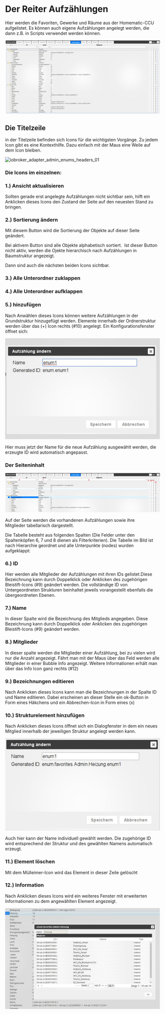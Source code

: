 # Der Reiter Aufzählungen

Hier werden die Favoriten, Gewerke und Räume aus der Homematic-CCU aufgelistet. 
Es können auch eigene Aufzählungen angelegt werden, die dann z.B. in Scripts verwendet werden können.



![iobroker_adapter_admin_enums_01](img/tab-enums_Enums_01.jpg)

## Die Titelzeile

in der Titelzeile befinden sich Icons für die wichtigsten Vorgänge. 
Zu jedem Icon gibt es eine Kontexthilfe. Dazu einfach mit der Maus eine Weile auf dem Icon bleiben.

![iobroker_adapter_admin_enums_headers_01](img/ioBroker_Adapter_admin_Enums_Headers_01.jpg)

### **Die Icons im einzelnen:**

### **1.) Ansicht aktualisieren**

Sollten gerade erst angelegte Aufzählungen nicht sichtbar sein, 
hilft ein Anklicken dieses Icons den Zustand der Seite auf den neuesten Stand zu bringen.

### **2.) Sortierung ändern**

Mit diesem Button wird die Sortierung der Objekte auf dieser Seite geändert.

Bei aktivem Button sind alle Objekte alphabetisch sortiert. 
Ist dieser Button nicht aktiv, werden die Ojekte hierarchisch nach Aufzählungen in Baumstruktur angezeigt.

Dann sind auch die nächsten beiden Icons sichtbar.

### **3.) Alle Unterordner zuklappen**

### **4.) Alle Unterordner aufklappen**

### **5.) hinzufügen**

Nach Anwählen dieses Icons können weitere Aufzählungen in der Grundstruktur hinzugefügt werden. 
Elemente innerhalb der Ordnerstruktur werden über das (+) Icon rechts (#10) angelegt. 
Ein Konfigurationsfenster öffnet sich:

![iobroker_adapter_admin_enums_new](img/tab-enums_Enums_new.jpg)

Hier muss jetzt der Name für die neue Aufzählung ausgewählt werden, 
die erzeugte ID wird automatisch angepasst.

### Der Seiteninhalt

![iobroker_adapter_admin_enums_headers_03](img/tab-enums_Enums_Headers_03.jpg)

Auf der Seite werden die vorhandenen Aufzählungen sowie ihre Mitglieder tabellarisch dargestellt.

Die Tabelle besteht aus folgenden Spalten (Die Felder unter den Spaltenköpfen 6, 7 und 8 
dienen als Filterkriterien). Die Tabelle im Bild ist nach Hierarchie geordnet und alle Unterpunkte (nodes) wurden aufgeklappt:

### **6.) ID**

Hier werden alle Mitglieder der Aufzählungen mit ihren IDs gelistet.Diese Bezeichnung kann 
durch Doppelklick oder Anklicken des zugehörigen Bleistift-Icons (#9) geändert werden. 
Die vollständige ID von Untergeordneten Strukturen beinhaltet jeweils vorangestellt 
ebenfalls die übergeordneten Ebenen.

### **7.) Name**

In dieser Spalte wird die Bezeichnung des Mitglieds angegeben. Diese Bezeichnung kann 
durch Doppelklick oder Anklicken des zugehörigen Bleistift-Icons (#9) geändert werden.

### **8.) Mitglieder**

In dieser spalte werden die Mitglieder einer Aufzählung, bei zu vielen wird nur die Anzahl angezeigt. 
Fährt man mit der Maus über das Feld werden alle Mitglieder in einer Bubble Info angezeigt. 
Weitere Informationen erhält man über das Info Icon ganz rechts (#12)

### **9.) Bezeichnungen editieren**

Nach Anklicken dieses Icons kann man die Bezeichnungen in der Spalte ID und Name editieren. 
Dabei erscheinen an dieser Stelle ein ok-Button in Form eines Häkchens und ein Abbrechen-Icon in Form eines (x)

### **10.) Strukturelement hinzufügen**

Nach Anklicken dieses Icons öffnet sich ein Dialogfenster in dem ein neues Mitglied innerhalb 
der jeweiligen Struktur angelegt werden kann. 

![iobroker_adapter_admin_enums_new_member](img/tab-enums_Enums_new_Member.jpg) 

Auch hier kann der Name individuell gewählt werden. Die zugehörige ID wird entsprechend der Struktur und des gewählten Namens automatisch erzeugt.

### **11.) Element löschen**

Mit dem Mülleimer-Icon wird das Element in dieser Zeile gelöscht

### **12.) Information**

Nach Anklicken dieses Icons wird ein weiteres Fenster mit erweiterten Informationen zu dem angewählten Element angezeigt.

![iobroker_adapter_admin_enums_info](img/tab-enums_Enums_Info.jpg)